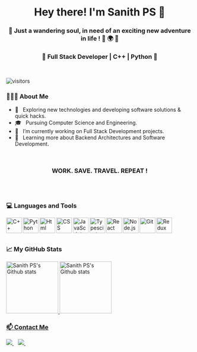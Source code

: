 <h1 align="center">Hey there! I'm Sanith PS 👋 </h1>
<h3 align="center">👣 Just a wandering soul, in need of an exciting new adventure in life ! 🧭 🌍 🚩</h3>

<h3 align="center">🚀 Full Stack Developer | C++ | Python  🚀</h3>

<br>

![visitors](https://visitor-badge.glitch.me/badge?page_id=sanithps98.visitor-badge)

<h3> 👨🏻‍💻 About Me </h3>

  - 🤔 &nbsp; Exploring new technologies and developing software solutions & quick hacks.
  - 🎓 &nbsp; Pursuing Computer Science and Engineering.
  - 💼 &nbsp; I’m currently working on Full Stack Development projects.
  - 🌱 &nbsp; Learning more about Backend Architectures and Software Development. 

<br>
<h3 align="center">WORK. SAVE. TRAVEL. REPEAT !</h3>

<br>
<br>
  
<div>
  <h3> 💻 Languages and Tools </h3>
  <p>
    <a href="https://isocpp.org/" target="_blank"> <img align="left" alt="C++" height ="42px"  src="https://raw.githubusercontent.com/rahul-jha98/README_icons/main/language_and_tools/square/c%2B%2B/c%2B%2B.svg"/> </a>
    <a href="https://www.python.org" target="_blank"><img align="left" alt="Python" height ="42px" src="https://raw.githubusercontent.com/rahul-jha98/github_readme_icons/main/language_and_tools/square/python/python.svg"></a>
    <a href="https://www.figma.com/" target="_blank"> <img align="left" alt="Html" height ="42px" src="https://github.com/rahul-jha98/README_icons/blob/main/language_and_tools/square/html/html.svg"/> </a>    
    <a href="https://www.w3.org/Style/CSS/Overview.en.html" target="_blank"> <img align="left" alt="CSS" height ="42px" src="https://github.com/rahul-jha98/README_icons/blob/main/language_and_tools/square/css/css.svg"/> </a>    
    <a href="https://developer.mozilla.org/en-US/docs/Web/JavaScript" target="_blank"> <img align="left" alt="JavaScript" height ="42px"  src="https://raw.githubusercontent.com/rahul-jha98/github_readme_icons/main/language_and_tools/square/javascript/javascript.svg"> </a>
    <a href="https://www.typescriptlang.org/" target="_blank"><img align="left" alt="Typescirpt" height ="42px" src="https://raw.githubusercontent.com/rahul-jha98/github_readme_icons/main/language_and_tools/square/typescript/typescript.svg"></a>
    <a href="https://reactjs.org/" target="_blank"> <img align="left" alt="React" height ="42px" src="https://raw.githubusercontent.com/rahul-jha98/github_readme_icons/main/language_and_tools/square/react/react.svg"> </a>
    <a href="https://nodejs.org" target="_blank"><img align="left" alt="Node.js" height ="42px" src="https://raw.githubusercontent.com/rahul-jha98/github_readme_icons/main/language_and_tools/square/node/node.svg"> </a>
    <a href="https://git-scm.com/" target="_blank"> <img align="left" alt="Git" height ="42px" src="https://raw.githubusercontent.com/rahul-jha98/github_readme_icons/main/language_and_tools/square/git-scm/git-scm.svg" align="left" alt="git" height='42px'/> </a>
    <a href="https://www.figma.com/" target="_blank"> <img align="left" alt="Redux" height ="42px" src="https://github.com/rahul-jha98/README_icons/blob/main/language_and_tools/square/redux/redux.svg" /> </a>
  <p>
</div> 

<div> 
</div>
  
<br>
<br>
<br>
    
<div> 
  <h3> 📈 My GitHub Stats </h3>
  <p>
    <a href="#"> <img height="140px" src="https://github-readme-stats.vercel.app/api/top-langs/?username=sanithps98&hide=TeX&layout=compact&theme=radical" alt="Sanith PS's Github stats" />
    <a href="#"> <img height="140px" src="https://github-readme-stats.vercel.app/api?username=sanithps98&count_private=true&show_icons=true&theme=radical" alt="Sanith PS's Github stats" />
  </p>
</div>

<div>
  <h3> 📫 Contact Me </h3>
  <p>
    <a href="https://www.linkedin.com/in/sanithps98/">
      <img src="https://img.shields.io/badge/LinkedIn-blue.svg?style=for-the-badge&logo=linkedin" />
    </a>&nbsp;&nbsp;
    <a href="https://www.instagram.com/sa___niii/">
      <img src="https://img.shields.io/badge/Instagram-E4405F?style=for-the-badge&logo=instagram&logoColor=white" />        
    </a>&nbsp;&nbsp;
  </p>
 </div>

